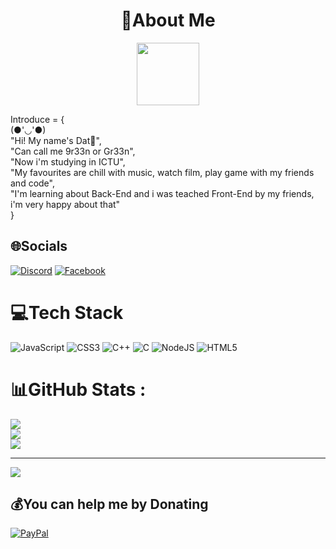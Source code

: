 <h1 align="center"> 💫About Me </h1>
<div id="header" align="center">
  <img src="https://media.giphy.com/media/M9gbBd9nbDrOTu1Mqx/giphy.gif" width="100"/>
</div>  
<p>Introduce = {   <br>
  (●'◡'●)  <br>
  "Hi! My name's Dat🌝",   <br>
  "Can call me 9r33n or Gr33n",  <br>
  "Now i'm studying in ICTU",  <br>
  "My favourites are chill with music, watch film, play game with my friends and code",  <br>
  "I'm learning about Back-End and i was teached Front-End by my friends, i'm very happy about that"  <br>
}  <br>
</p>

## 🌐Socials
[![Discord](https://img.shields.io/badge/Discord-%237289DA.svg?logo=discord&logoColor=white)](htttps://discord.gg/9r33n#8572) [![Facebook](https://img.shields.io/badge/Facebook-%231877F2.svg?logo=Facebook&logoColor=white)](https://facebook.com/https://www.facebook.com/9r33n.r) 

# 💻Tech Stack
![JavaScript](https://img.shields.io/badge/javascript-%23323330.svg?style=flat-square&logo=javascript&logoColor=%23F7DF1E) ![CSS3](https://img.shields.io/badge/css3-%231572B6.svg?style=flat-square&logo=css3&logoColor=white) ![C++](https://img.shields.io/badge/c++-%2300599C.svg?style=flat-square&logo=c%2B%2B&logoColor=white) ![C](https://img.shields.io/badge/c-%2300599C.svg?style=flat-square&logo=c&logoColor=white) ![NodeJS](https://img.shields.io/badge/node.js-6DA55F?style=flat-square&logo=node.js&logoColor=white) ![HTML5](https://img.shields.io/badge/html5-%23E34F26.svg?style=flat-square&logo=html5&logoColor=white)
# 📊GitHub Stats :
![](https://github-readme-stats.vercel.app/api?username=9r33n&theme=react&hide_border=false&count_private=true&show_icons=true)<br/>
![](https://github-readme-streak-stats.herokuapp.com/?user=9r33n&theme=react&hide_border=false)<br/>
![](https://github-readme-stats.vercel.app/api/top-langs/?username=9r33n&theme=react&hide_border=false&count_private=true&layout=compact)


---
[![](https://visitcount.itsvg.in/api?id=9r33n&icon=2&color=3)](https://visitcount.itsvg.in)

  ## 💰You can help me by Donating
  [![PayPal](https://img.shields.io/badge/PayPal-00457C?style=for-the-badge&logo=paypal&logoColor=white)](https://www.paypal.com/paypalme/9r33n) 

  <!-- Proudly created with GPRM ( https://gprm.itsvg.in ) -->
  
